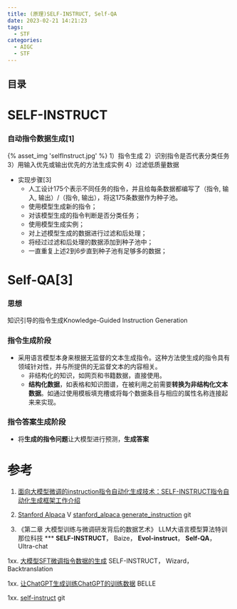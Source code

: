 ```yaml
---
title: (原理)SELF-INSTRUCT, Self-QA
date: 2023-02-21 14:21:23
tags:
  - STF
categories:
  - AIGC  
  - STF
---
```


<p></p>
<!-- more -->

## 目录
<!-- toc -->

# SELF-INSTRUCT 
### 自动指令数据生成[1]
{% asset_img  'selfInstruct.jpg' %}
1）指令生成
2）识别指令是否代表分类任务
3）用输入优先或输出优先的方法生成实例
4）过滤低质量数据

+ 实现步骤[3]
  - 人工设计175个表示不同任务的指令，并且给每条数据都编写了（指令, 输入, 输出）/（指令, 输出），将这175条数据作为种子池。
  - 使用模型生成新的指令；
  - 对该模型生成的指令判断是否分类任务；
  - 使用模型生成实例；
  - 对上述模型生成的数据进行过滤和后处理；
  - 将经过过滤和后处理的数据添加到种子池中；
  - 一直重复上述2到6步直到种子池有足够多的数据；

# Self-QA[3]
### 思想
知识引导的指令生成Knowledge-Guided Instruction Generation

### 指令生成阶段
+ 采用语言模型本身来根据无监督的文本生成指令。这种方法使生成的指令具有领域针对性，并与所提供的无监督文本的内容相关。
  - 非结构化的知识，如网页和书籍数据，直接使用。
  - **结构化数据**，如表格和知识图谱，在被利用之前需要**转换为非结构化文本数据**。如通过使用模板填充槽或将每个数据条目与相应的属性名称连接起来来实现。


### 指令答案生成阶段
+ 将**生成的指令问题**让大模型进行预测，**生成答案**


# 参考
1. [面向大模型微调的instruction指令自动化生成技术：SELF-INSTRUCT指令自动化生成框架工作介绍](https://mp.weixin.qq.com/s?__biz=MzAxMjc3MjkyMg==&mid=2648399792&idx=1&sn=c70e1d13b68399b0c19cfbf658f35d77)

2. [Stanford Alpaca](https://www.bilibili.com/video/BV1nQ4y1A7Po) V
   [stanford_alpaca generate_instruction](https://github.com/www6v/stanford_alpaca/blob/main/generate_instruction.py) git

3. 《第二章 大模型训练与微调研发背后的数据艺术》 LLM大语言模型算法特训  那位科技 *** 
    **SELF-INSTRUCT**， Baize， **Evol-instruct**， **Self-QA**， Ultra-chat
    

1xx. [大模型SFT微调指令数据的生成](https://zhuanlan.zhihu.com/p/650596719)
   SELF-INSTRUCT， Wizard， Backtranslation

1xx. [让ChatGPT生成训练ChatGPT的训练数据](https://zhuanlan.zhihu.com/p/618334308)
   BELLE

1xx. [self-instruct](https://github.com/yizhongw/self-instruct/) git

